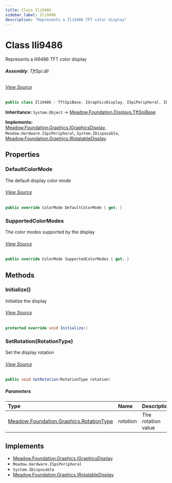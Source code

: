 ```yaml
---
title: Class Ili9486
sidebar_label: Ili9486
description: "Represents a Ili9486 TFT color display"
---
```

# Class Ili9486
Represents a Ili9486 TFT color display

###### **Assembly**: TftSpi.dll
###### [View Source](https://github.com/WildernessLabs/Meadow.Foundation.git/blob/develop/Source/Meadow.Foundation.Peripherals/Displays.TftSpi/Driver/Drivers/Ili9486.cs#L9)
```csharp title="Declaration"
public class Ili9486 : TftSpiBase, IGraphicsDisplay, ISpiPeripheral, IDisposable, IRotatableDisplay
```
**Inheritance:** `System.Object` -> [Meadow.Foundation.Displays.TftSpiBase](../Meadow.Foundation.Displays/TftSpiBase)

**Implements:**  
[Meadow.Foundation.Graphics.IGraphicsDisplay](../Meadow.Foundation.Graphics/IGraphicsDisplay), `Meadow.Hardware.ISpiPeripheral`, `System.IDisposable`, [Meadow.Foundation.Graphics.IRotatableDisplay](../Meadow.Foundation.Graphics/IRotatableDisplay)

## Properties
### DefaultColorMode
The default display color mode
###### [View Source](https://github.com/WildernessLabs/Meadow.Foundation.git/blob/develop/Source/Meadow.Foundation.Peripherals/Displays.TftSpi/Driver/Drivers/Ili9486.cs#L14)
```csharp title="Declaration"
public override ColorMode DefaultColorMode { get; }
```
### SupportedColorModes
The color modes supported by the display
###### [View Source](https://github.com/WildernessLabs/Meadow.Foundation.git/blob/develop/Source/Meadow.Foundation.Peripherals/Displays.TftSpi/Driver/Drivers/Ili9486.cs#L19)
```csharp title="Declaration"
public override ColorMode SupportedColorModes { get; }
```
## Methods
### Initialize()
Initialize the display
###### [View Source](https://github.com/WildernessLabs/Meadow.Foundation.git/blob/develop/Source/Meadow.Foundation.Peripherals/Displays.TftSpi/Driver/Drivers/Ili9486.cs#L63)
```csharp title="Declaration"
protected override void Initialize()
```
### SetRotation(RotationType)
Set the display rotation
###### [View Source](https://github.com/WildernessLabs/Meadow.Foundation.git/blob/develop/Source/Meadow.Foundation.Peripherals/Displays.TftSpi/Driver/Drivers/Ili9486.cs#L130)
```csharp title="Declaration"
public void SetRotation(RotationType rotation)
```

##### Parameters

| Type | Name | Description |
|:--- |:--- |:--- |
| [Meadow.Foundation.Graphics.RotationType](../Meadow.Foundation.Graphics/RotationType) | *rotation* | The rotation value |


## Implements

* [Meadow.Foundation.Graphics.IGraphicsDisplay](../Meadow.Foundation.Graphics/IGraphicsDisplay)
* `Meadow.Hardware.ISpiPeripheral`
* `System.IDisposable`
* [Meadow.Foundation.Graphics.IRotatableDisplay](../Meadow.Foundation.Graphics/IRotatableDisplay)
